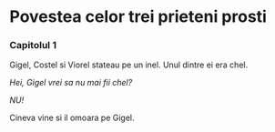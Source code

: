 # Povestea celor trei prieteni prosti

### Capitolul 1

Gigel, Costel si Viorel stateau pe un inel. Unul dintre ei era chel.

*Hei, Gigel vrei sa nu mai fii chel?*

*NU!*

Cineva vine si il omoara pe Gigel.

